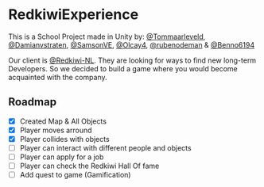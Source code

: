 # RedkiwiExperience

This is a School Project made in Unity by: [@Tommaarleveld](https://github.com/Tommaarleveld/), [@Damianvstraten](https://github.com/Damianvstraten/), [@SamsonVE](https://github.com/SamsonVE/), [@Olcay4](https://github.com/Olcay4/), [@rubenodeman](https://github.com/rubenodeman/) & [@Benno6194](https://github.com/Benno6194/)

Our client is [@Redkiwi-NL](https://github.com/Redkiwi-NL/). They are looking for ways to find new long-term Developers. So we decided to build a game where you would become acquainted with the company.

## Roadmap

* [x] Created Map & All Objects
* [x] Player moves arround
* [x] Player collides with objects
* [ ] Player can interact with different people and objects
* [ ] Player can apply for a job
* [ ] Player can check the Redkiwi Hall Of fame
* [ ] Add quest to game (Gamification)
